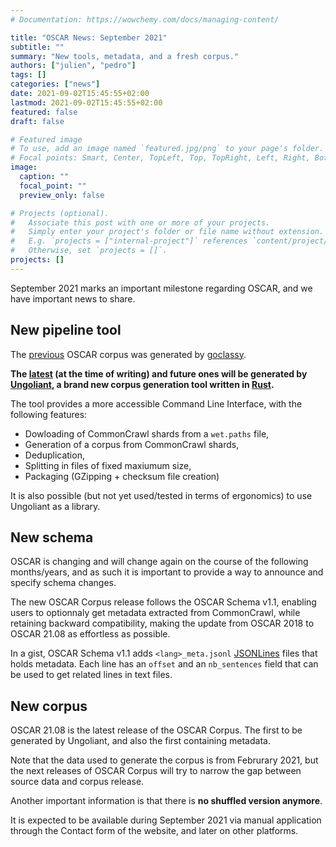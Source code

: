 ```yaml
---
# Documentation: https://wowchemy.com/docs/managing-content/

title: "OSCAR News: September 2021"
subtitle: ""
summary: "New tools, metadata, and a fresh corpus."
authors: ["julien", "pedro"]
tags: []
categories: ["news"]
date: 2021-09-02T15:45:55+02:00
lastmod: 2021-09-02T15:45:55+02:00
featured: false
draft: false

# Featured image
# To use, add an image named `featured.jpg/png` to your page's folder.
# Focal points: Smart, Center, TopLeft, Top, TopRight, Left, Right, BottomLeft, Bottom, BottomRight.
image:
  caption: ""
  focal_point: ""
  preview_only: false

# Projects (optional).
#   Associate this post with one or more of your projects.
#   Simply enter your project's folder or file name without extension.
#   E.g. `projects = ["internal-project"]` references `content/project/deep-learning/index.md`.
#   Otherwise, set `projects = []`.
projects: []
---
```


September 2021 marks an important milestone regarding OSCAR, and we have important news to share.

## New pipeline tool

The [previous](post/oscar-2018) OSCAR corpus was generated by [goclassy](https://github.com/oscar-corpus/goclassy).

**The [latest](post/oscar-21-08) (at the time of writing) and future ones will be generated by [Ungoliant](https://github.com/oscar-corpus/Ungoliant), a brand new corpus generation tool written in [Rust](https://rust-lang.org).**

The tool provides a more accessible Command Line Interface, with the following features:
- Dowloading of CommonCrawl shards from a `wet.paths` file,
- Generation of a corpus from CommonCrawl shards,
- Deduplication,
- Splitting in files of fixed maxiumum size,
- Packaging (GZipping + checksum file creation)

It is also possible (but not yet used/tested in terms of ergonomics) to use Ungoliant as a library.

## New schema

OSCAR is changing and will change again on the course of the following months/years, and as such it is important to provide a way to announce and specify schema changes.

The new OSCAR Corpus release follows the OSCAR Schema v1.1, enabling users to optionnaly get metadata extracted from CommonCrawl, while retaining backward compatibility, making the update from OSCAR 2018 to OSCAR 21.08 as effortless as possible.

In a gist, OSCAR Schema v1.1 adds `<lang>_meta.jsonl` [JSONLines](https://jsonlines.org/) files that holds metadata. Each line has an `offset` and an `nb_sentences` field that can be used to get related lines in text files.

## New corpus

OSCAR 21.08 is the latest release of the OSCAR Corpus. The first to be generated by Ungoliant, and also the first containing metadata. 

Note that the data used to generate the corpus is from Februrary 2021, but the next releases of OSCAR Corpus will try to narrow the gap between source data and corpus release. 

Another important information is that there is **no shuffled version anymore**. 

It is expected to be available during September 2021 via manual application through the Contact form of the website, and later on other platforms.

